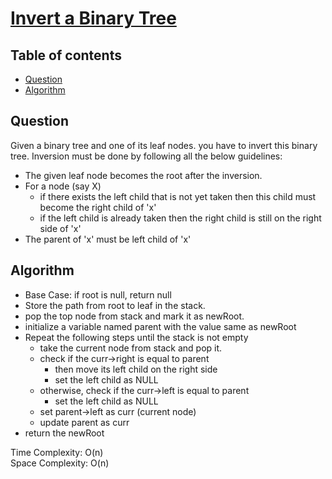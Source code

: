 # [Invert a Binary Tree](https://www.codingninjas.com/studio/problems/invert-a-binary-tree_8230838?challengeSlug=striver-sde-challenge&leftPanelTab=0)

## Table of contents

- [Question](#question)
- [Algorithm](#algorithm)

## Question
Given a binary tree and one of its leaf nodes. you have to invert this binary tree. Inversion must be done by following all the below guidelines:
- The given leaf node becomes the root after the inversion.
- For a node (say X)
    - if there exists the left child that is not yet taken then this child must become the right child of 'x'
    - if the left child is already taken then the right child is still on the right side of 'x'
- The parent of 'x' must be left child of 'x' 

## Algorithm
- Base Case: if root is null, return null
- Store the path from root to leaf in the stack.
- pop the top node from stack and mark it as newRoot.
- initialize a variable named parent with the value same as newRoot
- Repeat the following steps until the stack is not empty
    - take the current node from stack and pop it.
    - check if the curr->right is equal to parent 
        - then move its left child on the right side
        - set the left child as NULL
    - otherwise, check if the curr->left is equal to parent
        - set the left child as NULL
    - set parent->left as curr (current node)
    - update parent as curr
- return the newRoot

Time Complexity: O(n)</br>
Space Complexity: O(n) </br>


